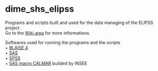 # dime_shs_elipss
Programs and scripts built and used for the data managing of the ELIPSS project.</br>
Go to the <a href="https://github.com/alexandremairot/dime_shs_elipss/wiki">Wiki area</a> for more informations.</br>
<p>Softwares used for running the programs and the scripts</br>
+ <a href="https://www.blaise.com/products/blaise-4">BLAISE 4</a></br>
+ <a href="https://www.sas.com/en_us/home.html">SAS</a></br>
+ <a href="https://www.ibm.com/products/spss-statistics">SPSS</a></br>
+ <a href="https://www.insee.fr/fr/information/2021902">SAS macro CALMAR</a> builded by INSEE</p>
